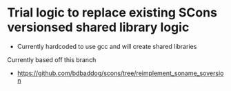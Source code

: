 # Trial logic to replace existing SCons versionsed shared library logic

* Currently hardcoded to use gcc and will create shared libraries

Currently based off this branch
* https://github.com/bdbaddog/scons/tree/reimplement_soname_soversion